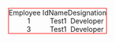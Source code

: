 <!DOCTYPE html>
<html>
<head>
<style>
.divTable { display: table;  border:1px solid red;}
.divTr{ display: table-row; border: 2px solid black;}
.divTd{ display: table-cell;text-align:center; boder:1px solid black;}



</style>
</head>
<body>

<div class="divTable">
  <div class="divTr">
    <div class="divTd">Employee Id </div>
    <div class="divTd">Name </div>
    <div class="divTd">Designation </div>
  </div>
  
  
  <div class="divTr">
    <div class="divTd">1 </div>
    <div class="divTd">Test1 </div>
    <div class="divTd">Developer </div>
  </div>
  
   <div class="divTr">
    <div class="divTd">3 </div>
    <div class="divTd">Test1 </div>
    <div class="divTd">Developer </div>
  </div>

</div>

</body>
</html>
